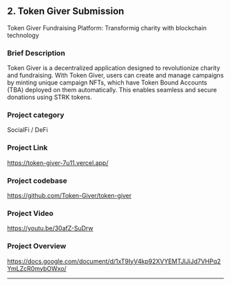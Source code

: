 ## 2. Token Giver Submission 

Token Giver Fundraising Platform: Transformig charity with blockchain technology 

### Brief Description

Token Giver is a decentralized application designed to revolutionize charity and fundraising. With Token Giver, users can create and manage campaigns by minting unique campaign NFTs, which have Token Bound Accounts (TBA) deployed on them automatically. This enables seamless and secure donations using STRK tokens.

### Project category

SocialFi / DeFi

### Project Link

<https://token-giver-7u11.vercel.app/>

### Project codebase

<https://github.com/Token-Giver/token-giver>

### Project Video

<https://youtu.be/30afZ-SuDrw>

### Project Overview

<https://docs.google.com/document/d/1xT9IyV4kp92XVYEMTJlJiJd7VHPq2YmLZcR0mybOWxo/>

<hr/>
